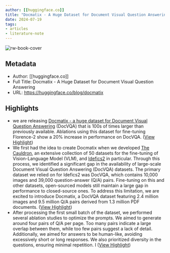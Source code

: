 ```yaml
---
author: [[huggingface.co]]
title: "Docmatix - A Huge Dataset for Document Visual Question Answering"
date: 2024-07-19
tags: 
- articles
- literature-note
---
```

![rw-book-cover](https://huggingface.co/blog/assets/183_docmatix/thumbnail.png)

## Metadata
- Author: [[huggingface.co]]
- Full Title: Docmatix - A Huge Dataset for Document Visual Question Answering
- URL: https://huggingface.co/blog/docmatix

## Highlights
- we are releasing [Docmatix - a huge dataset for Document Visual Question Answering](https://huggingface.co/datasets/HuggingFaceM4/Docmatix) (DocVQA) that is 100s of times larger than previously available. Ablations using this dataset for fine-tuning Florence-2 show a 20% increase in performance on DocVQA. ([View Highlight](https://read.readwise.io/read/01j35dxy8dfqmjshcg32pgv6m3))
- We first had the idea to create Docmatix when we developed [The Cauldron](https://huggingface.co/datasets/HuggingFaceM4/the_cauldron), an extensive collection of 50 datasets for the fine-tuning of Vision-Language Model (VLM), and [Idefics2](https://huggingface.co/blog/idefics2) in particular. Through this process, we identified a significant gap in the availability of large-scale Document Visual Question Answering (DocVQA) datasets. The primary dataset we relied on for Idefics2 was DocVQA, which contains 10,000 images and 39,000 question-answer (Q/A) pairs. Fine-tuning on this and other datasets, open-sourced models still maintain a large gap in performance to closed-source ones. To address this limitation, we are excited to introduce Docmatix, a DocVQA dataset featuring 2.4 million images and 9.5 million Q/A pairs derived from 1.3 million PDF documents. ([View Highlight](https://read.readwise.io/read/01j35dy93avfxe0j4f2en0fkkf))
- After processing the first small batch of the dataset, we performed several ablation studies to optimize the prompts. We aimed to generate around four pairs of Q/A per page. Too many pairs indicate a large overlap between them, while too few pairs suggest a lack of detail. Additionally, we aimed for answers to be human-like, avoiding excessively short or long responses. We also prioritized diversity in the questions, ensuring minimal repetition. I ([View Highlight](https://read.readwise.io/read/01j35dypn6frt16nc35hyw46bx))
